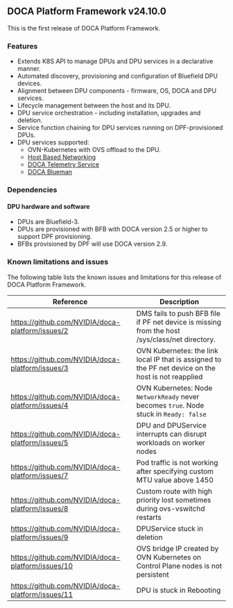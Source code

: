 ## DOCA Platform Framework v24.10.0

This is the first release of DOCA Platform Framework.

### Features

- Extends K8S API to manage DPUs and DPU services in a declarative manner.
- Automated discovery, provisioning and configuration of Bluefield DPU devices.
- Alignment between DPU components - firmware, OS, DOCA and DPU services.
- Lifecycle management between the host and its DPU.
- DPU service orchestration - including installation, upgrades and deletion.
- Service function chaining for DPU services running on DPF-provisioned DPUs.
- DPU services supported:
    - OVN-Kubernetes with OVS offload to the DPU.
    - [Host Based Networking](https://docs.nvidia.com/doca/sdk/nvidia+doca+hbn+service+guide/index.html)
    - [DOCA Telemetry Service](https://docs.nvidia.com/doca/sdk/nvidia+doca+telemetry+service+guide/index.html)
    - [DOCA Blueman](https://docs.nvidia.com/doca/sdk/nvidia+doca+blueman+service+guide/index.html)

### Dependencies

#### DPU hardware and software

- DPUs are Bluefield-3.
- DPUs are provisioned with BFB with DOCA version 2.5 or higher to support DPF provisioning.
- BFBs provisioned by DPF will use DOCA version 2.9.

### Known limitations and issues

The following table lists the known issues and limitations for this release of DOCA Platform Framework.

| Reference                                         | Description                                                                                          |
|---------------------------------------------------|------------------------------------------------------------------------------------------------------|
| https://github.com/NVIDIA/doca-platform/issues/2  | DMS fails to push BFB file if PF net device is missing from the host /sys/class/net directory.       |
| https://github.com/NVIDIA/doca-platform/issues/3  | OVN Kubernetes: the link local IP that is assigned to the PF net device on the host is not reapplied |
| https://github.com/NVIDIA/doca-platform/issues/4  | OVN Kubernetes: Node `NetworkReady` never becomes `true`. Node stuck in `Ready: false`               | 
| https://github.com/NVIDIA/doca-platform/issues/5  | DPU and DPUService interrupts can disrupt workloads on worker nodes                                  |
| https://github.com/NVIDIA/doca-platform/issues/7  | Pod traffic is not working after specifying custom MTU value above 1450                              |
| https://github.com/NVIDIA/doca-platform/issues/8  | Custom route with high priority lost sometimes during ovs-vswitchd restarts                          |
| https://github.com/NVIDIA/doca-platform/issues/9  | DPUService stuck in deletion                                                                         |
| https://github.com/NVIDIA/doca-platform/issues/10  | OVS bridge IP created by OVN Kubernetes on Control Plane nodes is not persistent                                                                         |
| https://github.com/NVIDIA/doca-platform/issues/11 | DPU is stuck in Rebooting                                                                            |
